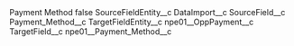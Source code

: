 <?xml version="1.0" encoding="UTF-8"?>
<CustomMetadata xmlns="http://soap.sforce.com/2006/04/metadata" xmlns:xsi="http://www.w3.org/2001/XMLSchema-instance" xmlns:xsd="http://www.w3.org/2001/XMLSchema">
    <label>Payment Method</label>
    <protected>false</protected>
    <values>
        <field>SourceFieldEntity__c</field>
        <value xsi:type="xsd:string">DataImport__c</value>
    </values>
    <values>
        <field>SourceField__c</field>
        <value xsi:type="xsd:string">Payment_Method__c</value>
    </values>
    <values>
        <field>TargetFieldEntity__c</field>
        <value xsi:type="xsd:string">npe01__OppPayment__c</value>
    </values>
    <values>
        <field>TargetField__c</field>
        <value xsi:type="xsd:string">npe01__Payment_Method__c</value>
    </values>
</CustomMetadata>
